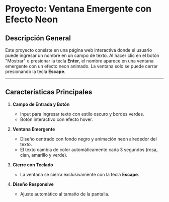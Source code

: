 # Proyecto: Ventana Emergente con Efecto Neon

## Descripción General
Este proyecto consiste en una página web interactiva donde el usuario puede ingresar un nombre en un campo de texto. Al hacer clic en el botón "Mostrar" o presionar la tecla **Enter**, el nombre aparece en una ventana emergente con un efecto neon animado. La ventana solo se puede cerrar presionando la tecla **Escape**.

---

## Características Principales
1. **Campo de Entrada y Botón**  
   - Input para ingresar texto con estilo oscuro y bordes verdes.
   - Botón interactivo con efecto hover.

2. **Ventana Emergente**  
   - Diseño centrado con fondo negro y animación neon alrededor del texto.
   - El texto cambia de color automáticamente cada 3 segundos (rosa, cian, amarillo y verde).

3. **Cierre con Teclado**  
   - La ventana se cierra exclusivamente con la tecla **Escape**.

4. **Diseño Responsive**  
   - Ajuste automático al tamaño de la pantalla.

